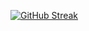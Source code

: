 [![GitHub Streak](https://streak-stats.demolab.com/?user=Adibla&theme=dark)](https://git.io/streak-stats)
